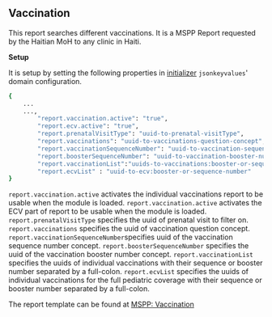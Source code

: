 ## Vaccination
This report searches different vaccinations. It is a MSPP Report requested by the Haitian MoH to any clinic in Haiti.

**Setup**

It is setup by setting the following properties in [initializer](https://github.com/mekomsolutions/openmrs-module-initializer) `jsonkeyvalues`' domain configuration. 

```bash
{
    ...
    ...,
        "report.vaccination.active": "true",
        "report.ecv.active": "true",
        "report.prenatalVisitType": "uuid-to-prenatal-visitType",
        "report.vaccinations": "uuid-to-vaccinations-question-concept",
        "report.vaccinationSequenceNumber": "uuid-to-vaccination-sequence-number-concept",
        "report.boosterSequenceNumber": "uuid-to-vaccination-booster-number-concept",
        "report.vaccinationList":"uuids-to-vaccinations:booster-or-sequence-number",
        "report.ecvList" : "uuid-to-ecv:booster-or-sequence-number"
}
```
`report.vaccination.active` activates the individual vaccinations report to be usable when the module is loaded.
`report.vaccination.active` activates the ECV part of report to be usable when the module is loaded.
`report.prenatalVisitType` specifies the uuid  of prenatal visit to filter on.
`report.vaccinations` specifies the uuid of vaccination question concept.
`report.vaccinationSequenceNumber`specifies uuid of the vaccination sequence number concept.
`report.boosterSequenceNumber` specifies the uuid of the vaccination booster number concept.
`report.vaccinationList` specifies the uuids of individual vaccinations with their sequence or booster number separated by a full-colon.
`report.ecvList` specifies the uuids of individual vaccinations for the full pediatric coverage with their sequence or booster number separated by a full-colon.

The report template can be found at [MSPP: Vaccination](https://docs.google.com/spreadsheets/d/13A3gBRwi45-YwnArNsDgQB4EPVwsTswp/edit#gid=1856133398)